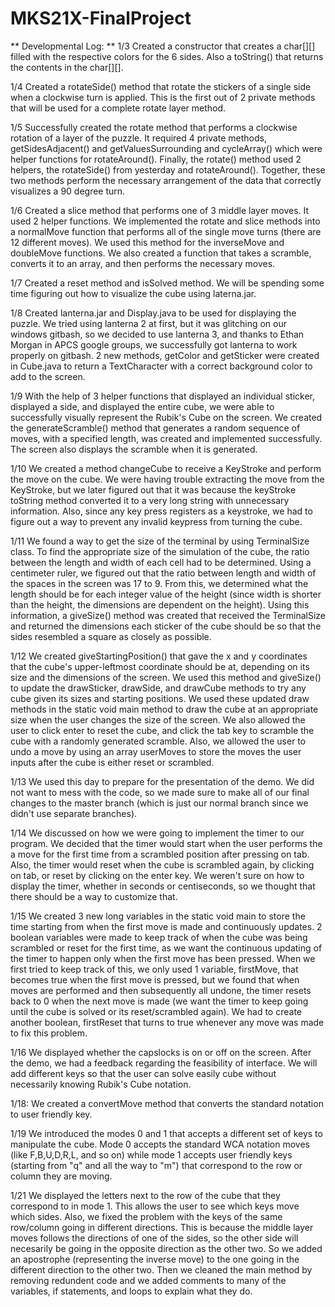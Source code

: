 # MKS21X-FinalProject

** Developmental Log: **
1/3 Created a constructor that creates a char[][] filled with the respective colors for the 6 sides. Also a toString() that returns the contents in the char[][].

1/4 Created a rotateSide() method that rotate the stickers of a single side when a clockwise turn is applied. This is the first out of 2 private methods that will be used for a complete rotate layer method.

1/5 Successfully created the rotate method that performs a clockwise rotation of a layer of the puzzle. It required 4 private methods, getSidesAdjacent() and getValuesSurrounding and cycleArray() which were helper functions for rotateAround(). Finally, the rotate() method used 2 helpers, the rotateSide() from yesterday and rotateAround(). Together, these two methods perform the necessary arrangement of the data that correctly visualizes a 90 degree turn.

1/6 Created a slice method that performs one of 3 middle layer moves. It used 2 helper functions. We implemented the rotate and slice methods into a normalMove function that performs all of the single move turns (there are 12 different moves). We used this method for the inverseMove and doubleMove functions. We also created a function that takes a scramble, converts it to an array, and then performs the necessary moves.

1/7 Created a reset method and isSolved method. We will be spending some time figuring out how to visualize the cube using laterna.jar.

1/8 Created lanterna.jar and Display.java to be used for displaying the puzzle. We tried using lanterna 2 at first, but it was glitching on our windows gitbash, so we decided to use lanterna 3, and thanks to Ethan Morgan in APCS google groups, we successfully got lanterna to work properly on gitbash. 2 new methods, getColor and getSticker were created in Cube.java to return a TextCharacter with a correct background color to add to the screen.

1/9 With the help of 3 helper functions that displayed an individual sticker, displayed a side, and displayed the entire cube, we were able to successfully visually represent the Rubik's Cube on the screen. We created the generateScramble() method that generates a random sequence of moves, with a specified length, was created and implemented successfully. The screen also displays the scramble when it is generated.

1/10 We created a method changeCube to receive a KeyStroke and perform the move on the cube. We were having trouble extracting the move from the KeyStroke, but we later figured out that it was because the keyStroke toString method converted it to a very long string with unnecessary information. Also, since any key press registers as a keystroke, we had to figure out a way to prevent any invalid keypress from turning the cube.

1/11 We found a way to get the size of the terminal by using TerminalSize class. To find the appropriate size of the simulation of the cube, the ratio between the length and width of each cell had to be determined. Using a centimeter ruler, we figured out that the ratio between length and width of the spaces in the screen was 17 to 9. From this, we determined what the length should be for each integer value of the height (since width is shorter than the height, the dimensions are dependent on the height). Using this information, a giveSize() method was created that received the TerminalSize and returned the dimensions each sticker of the cube should be so that the sides resembled a square as closely as possible.

1/12 We created giveStartingPosition() that gave the x and y coordinates that the cube's upper-leftmost coordinate should be at, depending on its size and the dimensions of the screen. We used this method and giveSize() to update the drawSticker, drawSide, and drawCube methods to try any cube given its sizes and starting positions. We used these updated draw methods in the static void main method to draw the cube at an appropriate size when the user changes the size of the screen. We also allowed the user to click enter to reset the cube, and click the tab key to scramble the cube with a randomly generated scramble. Also, we allowed the user to undo a move by using an array userMoves to store the moves the user inputs after the cube is either reset or scrambled.

1/13 We used this day to prepare for the presentation of the demo. We did not want to mess with the code, so we made sure to make all of our final changes to the master branch (which is just our normal branch since we didn't use separate branches).

1/14 We discussed on how we were going to implement the timer to our program. We decided that the timer would start when the user performs the a move for the first time from a scrambled position after pressing on tab. Also, the timer would reset when the cube is scrambled again, by clicking on tab, or reset by clicking on the enter key. We weren't sure on how to display the timer, whether in seconds or centiseconds, so we thought that there should be a way to customize that.

1/15 We created 3 new long variables in the static void main to store the time starting from when the first move is made and continuously updates. 2 boolean variables were made to keep track of when the cube was being scrambled or reset for the first time, as we want the continuous updating of the timer to happen only when the first move has been pressed. When we first tried to keep track of this, we only used 1 variable, firstMove, that becomes true when the first move is pressed, but we found that when moves are performed and then subsequently all undone, the timer resets back to 0 when the next move is made (we want the timer to keep going until the cube is solved or its reset/scrambled again). We had to create another boolean, firstReset that turns to true whenever any move was made to fix this problem.

1/16 We displayed whether the capslocks is on or off on the screen. After the demo, we had a feedback regarding the feasibility of interface. We will add different keys so that the user can solve easily cube without necessarily knowing Rubik's Cube notation.

1/18: We created a convertMove method that converts the standard notation to user friendly key.

1/19 We introduced the modes 0 and 1 that accepts a different set of keys to manipulate the cube. Mode 0 accepts the standard WCA notation moves (like F,B,U,D,R,L, and so on) while mode 1 accepts user friendly keys (starting from "q" and all the way to "m") that correspond to the row or column they are moving.

1/21 We displayed the letters next to the row of the cube that they correspond to in mode 1. This allows the user to see which keys move which sides. Also, we fixed the problem with the keys of the same row/column going in different directions. This is because the middle layer moves follows the directions of one of the sides, so the other side will necesarily be going in the opposite direction as the other two. So we added an apostrophe (representing the inverse move) to the one going in the different direction to the other two.  Then we cleaned the main method by removing redundent code and we added comments to many of the variables, if statements, and loops to explain what they do. 
